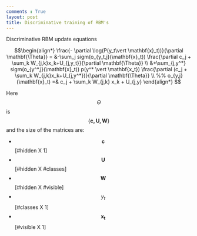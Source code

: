 ```yaml
---
comments : True
layout: post
title: Discriminative training of RBM's
---
```


Discriminative RBM update equations 

$$\begin{align*}
\frac{- \partial \log(P(y_t\vert \mathbf{x}_t))}{\partial \mathbf{\Theta}} = 
&-\sum_j sigm(o_{y_t,j}(\mathbf{x}_t)) \frac{\partial c_j + \sum_k W_{j,k}x_k+U_{j,y_t}}{\partial \mathbf{\Theta}}  \\
&+\sum_{j,y^*} sigm(o_{y^*,j}(\mathbf{x}_t)) p(y^* \vert \mathbf{x_t})
\frac{\partial (c_j + \sum_k W_{j,k}x_k+U_{j,y^*})}{\partial \mathbf{\Theta}}  \\
%%
o_{y,j}(\mathbf{x}_t) =& c_j + \sum_k W_{j,k} x_k + U_{j,y}
\end{align*}
$$

Here $$\Theta$$ is  $$\{\mathbf{c,U,W}\}$$ and the size of the matrices are:

 * $$\mathbf{c}$$  [#hidden X 1]
 * $$\mathbf{U}$$ [#hidden X #classes] 
 * $$\mathbf{W}$$ [#hidden X #visible]
 * $$y_t$$ [#classes X 1]
 * $$\mathbf{x_t}$$ [#visible X 1]


